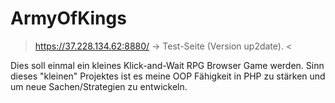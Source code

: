 # ArmyOfKings

> https://37.228.134.62:8880/ -> Test-Seite (Version up2date). <

Dies soll einmal ein kleines Klick-and-Wait RPG Browser Game werden. Sinn dieses "kleinen" Projektes ist es meine OOP Fähigkeit
in PHP zu stärken und um neue Sachen/Strategien zu entwickeln.


